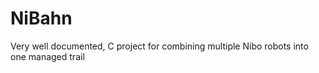# NiBahn
 Very well documented, C project for combining multiple Nibo robots into one managed trail
